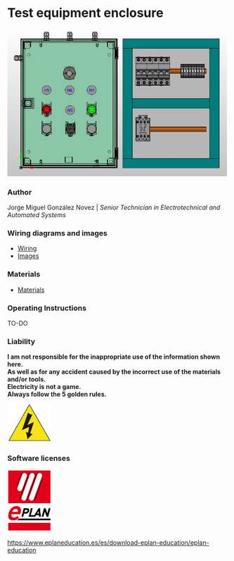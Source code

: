 # Test equipment enclosure

<img src="pictures/vista-3d.jpg" width="500"/>
  
### Author
Jorge Miguel González Novez  |  _Senior Technician in Electrotechnical and Automated Systems_

### Wiring diagrams and images  
- [Wiring](./documents/plano-electrico-v1.pdf)  
- [Images](./pictures/)

### Materials  
- [Materials](./documents/materials.md)

### Operating Instructions  

TO-DO

### Liability

**I am not responsible for the inappropriate use of the information shown here.  
As well as for any accident caused by the incorrect use of the materials and/or tools.  
Electricity is not a game.  
Always follow the 5 golden rules.**

<img src="pictures/risk.png" width="100"/>
  
### Software licenses

<img src="pictures/logo-eplan.png" width="100"/> 

<https://www.eplaneducation.es/es/download-eplan-education/eplan-education>  

